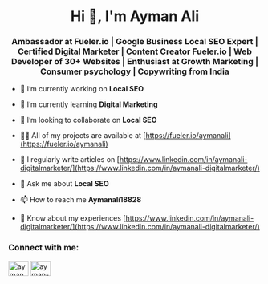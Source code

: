 <h1 align="center">Hi 👋, I'm Ayman Ali</h1>
<h3 align="center">Ambassador at Fueler.io | Google Business Local SEO Expert | Certified Digital Marketer | Content Creator Fueler.io | Web Developer of 30+ Websites | Enthusiast at Growth Marketing | Consumer psychology | Copywriting from India</h3>

- 🔭 I’m currently working on **Local SEO**

- 🌱 I’m currently learning **Digital Marketing**

- 👯 I’m looking to collaborate on **Local SEO**

- 👨‍💻 All of my projects are available at [https://fueler.io/aymanali](https://fueler.io/aymanali)

- 📝 I regularly write articles on [https://www.linkedin.com/in/aymanali-digitalmarketer/](https://www.linkedin.com/in/aymanali-digitalmarketer/)

- 💬 Ask me about **Local SEO**

- 📫 How to reach me **Aymanali18828**

- 📄 Know about my experiences [https://www.linkedin.com/in/aymanali-digitalmarketer/](https://www.linkedin.com/in/aymanali-digitalmarketer/)

<h3 align="left">Connect with me:</h3>
<p align="left">
<a href="https://twitter.com/ayman_ali09" target="blank"><img align="center" src="https://raw.githubusercontent.com/rahuldkjain/github-profile-readme-generator/master/src/images/icons/Social/twitter.svg" alt="ayman_ali09" height="30" width="40" /></a>
<a href="https://linkedin.com/in/ayman-ali-digitalmarketer" target="blank"><img align="center" src="https://raw.githubusercontent.com/rahuldkjain/github-profile-readme-generator/master/src/images/icons/Social/linked-in-alt.svg" alt="ayman-ali-digitalmarketer" height="30" width="40" /></a>
</p>
